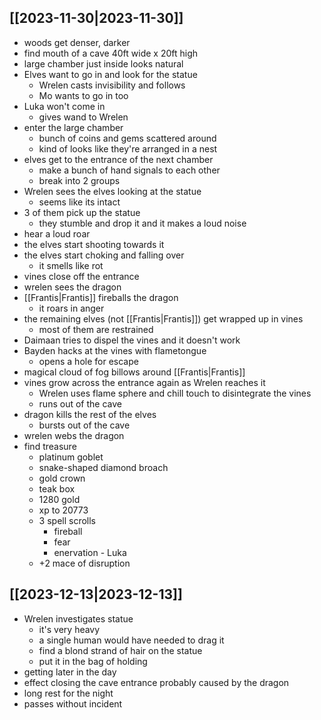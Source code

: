 ## [[2023-11-30|2023-11-30]]
- woods get denser, darker
- find mouth of a cave 40ft wide x 20ft high
- large chamber just inside looks natural
- Elves want to go in and look for the statue
	- Wrelen casts invisibility and follows
	- Mo wants to go in too
- Luka won't come in
	- gives wand to Wrelen
- enter the large chamber
	- bunch of coins and gems scattered around
	- kind of looks like they're arranged in a nest
- elves get to the entrance of the next chamber
	- make a bunch of hand signals to each other
	- break into 2 groups
- Wrelen sees the elves looking at the statue
	- seems like its intact
- 3 of them pick up the statue
	- they stumble and drop it and it makes a loud noise
- hear a loud roar
- the elves start shooting towards it
- the elves start choking and falling over
	- it smells like rot
- vines close off the entrance
- wrelen sees the dragon
- [[Frantis|Frantis]] fireballs the dragon
	- it roars in anger
- the remaining elves (not [[Frantis|Frantis]]) get wrapped up in vines
	- most of them are restrained
- Daimaan tries to dispel the vines and it doesn't work
- Bayden hacks at the vines with flametongue
	- opens a hole for escape
- magical cloud of fog billows around [[Frantis|Frantis]]
- vines grow across the entrance again as Wrelen reaches it
	- Wrelen uses flame sphere and chill touch to disintegrate the vines
	- runs out of the cave
- dragon kills the rest of the elves
	- bursts out of the cave
- wrelen webs the dragon
- find treasure
	- platinum goblet
	- snake-shaped diamond broach
	- gold crown
	- teak box
	- 1280 gold
	- xp to 20773
	- 3 spell scrolls
		- fireball
		- fear
		- enervation - Luka
	- +2 mace of disruption
## [[2023-12-13|2023-12-13]]
- Wrelen investigates statue
	- it's very heavy
	- a single human would have needed to drag it
	- find a blond strand of hair on the statue
	- put it in the bag of holding
- getting later in the day
- effect closing the cave entrance probably caused by the dragon
- long rest for the night
- passes without incident